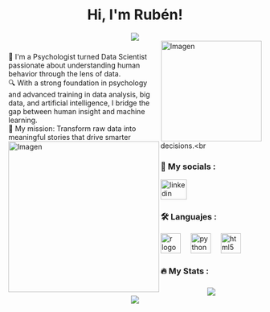 <h1 align="center">Hi, I'm Rubén!</h1>

<div align="center">
  <img src="https://visitor-badge.laobi.icu/badge?page_id=ruumc&color=FFCC00&label=visits&style=social" />
</div>

<img align="right" width=200px alt="Imagen" src="https://media0.giphy.com/media/v1.Y2lkPTc5MGI3NjExbzc1bmxhamVoNG5keWd0MDJnamdsdDUxbWt0ZGh5NG56N3dyM2s0biZlcD12MV9pbnRlcm5hbF9naWZfYnlfaWQmY3Q9cw/WmXYxTBfJ2BzHjp9aY/giphy.gif" />


<img align="left" width=300px alt="Imagen" src="https://media1.giphy.com/media/v1.Y2lkPTc5MGI3NjExMm5vZ2Y2M3A5a2RsOTJxOWR4ZTFhZDh0am9lZnNiOTNzMzd3MGpvNCZlcD12MV9pbnRlcm5hbF9naWZfYnlfaWQmY3Q9cw/S8TzUKzRPjepzJx37U/giphy.gif" />

###
👋 I'm a Psychologist turned Data Scientist passionate about understanding human behavior through the lens of data.<br>
🔍 With a strong foundation in psychology and advanced training in data analysis, big data, and artificial intelligence, I bridge the gap between human insight and machine   learning.<br>
🧠 My mission: Transform raw data into meaningful stories that drive smarter decisions.<br




<h3 align="left">🔗 My socials :</h3>

<div align="left">
  <a href="www.linkedin.com/in/rubén-moreno-cifuentes-054b102b1" target="_blank">
    <img src="https://raw.githubusercontent.com/maurodesouza/profile-readme-generator/master/src/assets/icons/social/linkedin/default.svg" width="52" height="40" alt="linkedin logo" />
  </a>
</div>


###

<h3 align="left">🛠 Languajes :</h3>

<div align="left">
  <img src="https://cdn.jsdelivr.net/gh/devicons/devicon/icons/r/r-original.svg" height="40" alt="r logo" />
  <img width="12" />
  <img src="https://cdn.jsdelivr.net/gh/devicons/devicon/icons/python/python-original.svg" height="40" alt="python logo" />
  <img width="12" />
  <img src="https://cdn.jsdelivr.net/gh/devicons/devicon/icons/html5/html5-original.svg" height="40" alt="html5 logo" />
</div>

###

<h3 align="left">🔥 My Stats :</h3>

###

<div align="center">
  <img src="https://streak-stats.demolab.com/?user=ruumc&theme=great-gatsby&hide_border=false" /><br/>
  <img src="https://github-readme-stats.vercel.app/api/top-langs/?username=ruumc&theme=great-gatsby&hide_border=false&layout=compact" />
</div>

###

